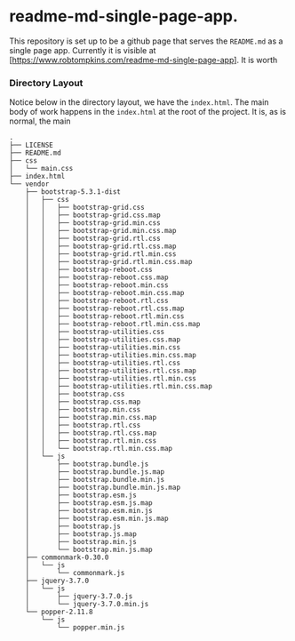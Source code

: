 readme-md-single-page-app.
==========================

This repository is set up to be a github page that serves the `README.md` as a single page app. Currently it is visible
at [https://www.robtompkins.com/readme-md-single-page-app]. It is worth

### Directory Layout

Notice below in the directory layout, we have the `index.html`. The main body of work happens in the `index.html` at
the root of the project. It is, as is normal, the main 

```
.
├── LICENSE
├── README.md
├── css
│   └── main.css
├── index.html
└── vendor
    ├── bootstrap-5.3.1-dist
    │   ├── css
    │   │   ├── bootstrap-grid.css
    │   │   ├── bootstrap-grid.css.map
    │   │   ├── bootstrap-grid.min.css
    │   │   ├── bootstrap-grid.min.css.map
    │   │   ├── bootstrap-grid.rtl.css
    │   │   ├── bootstrap-grid.rtl.css.map
    │   │   ├── bootstrap-grid.rtl.min.css
    │   │   ├── bootstrap-grid.rtl.min.css.map
    │   │   ├── bootstrap-reboot.css
    │   │   ├── bootstrap-reboot.css.map
    │   │   ├── bootstrap-reboot.min.css
    │   │   ├── bootstrap-reboot.min.css.map
    │   │   ├── bootstrap-reboot.rtl.css
    │   │   ├── bootstrap-reboot.rtl.css.map
    │   │   ├── bootstrap-reboot.rtl.min.css
    │   │   ├── bootstrap-reboot.rtl.min.css.map
    │   │   ├── bootstrap-utilities.css
    │   │   ├── bootstrap-utilities.css.map
    │   │   ├── bootstrap-utilities.min.css
    │   │   ├── bootstrap-utilities.min.css.map
    │   │   ├── bootstrap-utilities.rtl.css
    │   │   ├── bootstrap-utilities.rtl.css.map
    │   │   ├── bootstrap-utilities.rtl.min.css
    │   │   ├── bootstrap-utilities.rtl.min.css.map
    │   │   ├── bootstrap.css
    │   │   ├── bootstrap.css.map
    │   │   ├── bootstrap.min.css
    │   │   ├── bootstrap.min.css.map
    │   │   ├── bootstrap.rtl.css
    │   │   ├── bootstrap.rtl.css.map
    │   │   ├── bootstrap.rtl.min.css
    │   │   └── bootstrap.rtl.min.css.map
    │   └── js
    │       ├── bootstrap.bundle.js
    │       ├── bootstrap.bundle.js.map
    │       ├── bootstrap.bundle.min.js
    │       ├── bootstrap.bundle.min.js.map
    │       ├── bootstrap.esm.js
    │       ├── bootstrap.esm.js.map
    │       ├── bootstrap.esm.min.js
    │       ├── bootstrap.esm.min.js.map
    │       ├── bootstrap.js
    │       ├── bootstrap.js.map
    │       ├── bootstrap.min.js
    │       └── bootstrap.min.js.map
    ├── commonmark-0.30.0
    │   └── js
    │       └── commonmark.js
    ├── jquery-3.7.0
    │   └── js
    │       ├── jquery-3.7.0.js
    │       └── jquery-3.7.0.min.js
    └── popper-2.11.8
        └── js
            └── popper.min.js

```
